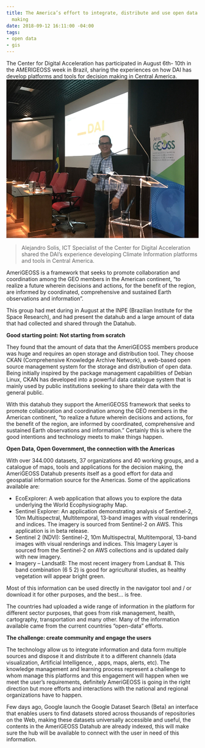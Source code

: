 ```yaml
---
title: The America’s effort to integrate, distribute and use open data for the decision
  making
date: 2018-09-12 16:11:00 -04:00
tags:
- open data
- gis
---
```


The Center for Digital Acceleration has participated in August 6th- 10th in the AMERIGEOSS week in Brazil, sharing the experiences on how DAI has develop platforms and tools for decision making in Central America. 
![Screen Shot 2018-09-12 at 2.14.19 PM.png](/uploads/Screen%20Shot%202018-09-12%20at%202.14.19%20PM.png)
> Alejandro Solis, ICT Specialist of the Center for Digital Acceleration shared the DAI’s experience developing Climate Information platforms and tools in Central America. 

AmeriGEOSS is a framework that seeks to promote collaboration and coordination among the GEO members in the American continent, “to realize a future wherein decisions and actions, for the benefit of the region, are informed by coordinated, comprehensive and sustained Earth observations and information”. 

This group had met during in August at the INPE (Brazilian Institute for the Space Research), and had present the datahub and a large amount of data that had collected and shared through the Datahub.   

**Good starting point: Not starting from scratch**

They found that the amount of data that the AmeriGEOSS members produce was huge and requires an open storage and distribution tool. They choose CKAN (Comprehensive Knowledge Archive Network),  a web-based open source management system for the storage and distribution of open data. Being initially inspired by the package management capabilities of Debian Linux, CKAN has developed into a powerful data catalogue system that is mainly used by public institutions seeking to share their data with the general public.

With this datahub they support the AmeriGEOSS framework that seeks to promote collaboration and coordination among the GEO members in the American continent, “to realize a future wherein decisions and actions, for the benefit of the region, are informed by coordinated, comprehensive and sustained Earth observations and information.” Certainly this is where the good intentions and technology meets to make things happen. 

**Open Data, Open Government, the connection with the Americas**

With over 344.000 datasets, 37 organizations and 40 working groups, and a catalogue of maps, tools and applications for the decision making, the AmeriGEOSS Datahub presents itself as a good effort for data and geospatial information source for the Americas. Some of the applications available are: 

* EcoExplorer: A web application that allows you to explore the data underlying the World Ecophysiography Map.
* Sentinel Explorer: An application demonstrating analysis of Sentinel-2, 10m Multispectral, Multitemporal, 13-band images with visual renderings and indices. The imagery is sourced from Sentinel-2 on AWS. This application is in beta release.
* Sentinel 2 (NDVI): Sentinel-2, 10m Multispectral, Multitemporal, 13-band images with visual renderings and indices. This Imagery Layer is sourced from the Sentinel-2 on AWS collections and is updated daily with new imagery.
* Imagery – Landsat8: The most recent imagery from Landsat 8. This band combination (6 5 2) is good for agricultural studies, as healthy vegetation will appear bright green.

Most of this information can be used directly in the navigator tool and / or download it for other purposes, and the best… is free.

The countries had uploaded a wide range of information in the platform for different sector purposes, that goes from risk management, health, cartography, transportation and many other. Many of the information available came from the current countries “open-data” efforts.

**The challenge: create community and engage the users**

The technology allow us to integrate information and data form multiple sources and dispose it and distribute it to a different channels (data visualization, Artificial Intelligence, , apps, maps, alerts, etc). The knowledge management and learning process represent a challenge to whom manage this platforms and this engagement will happen when we meet the user’s requirements, definitely AmeriGEOSS is going in the right direction but more efforts and interactions with the national and regional organizations have to happen. 

Few days ago, Google launch the Google Dataset Search (Beta) an interface that enables users to find datasets stored across thousands of repositories on the Web, making these datasets universally accessible and useful,  the contents in the AmeriGEOSS Datahub are already indexed, this will make sure the hub will be available to connect with the user in need of this information. 




